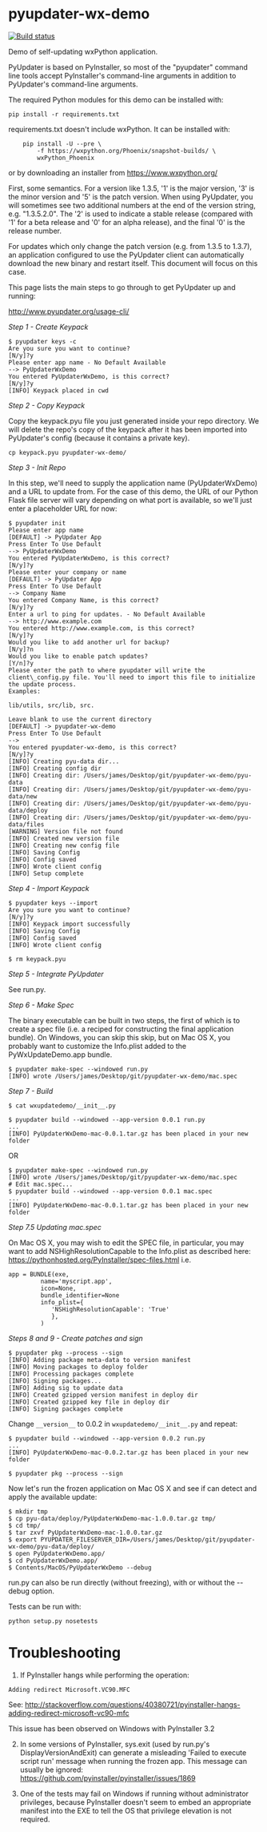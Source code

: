 # pyupdater-wx-demo

[![Build status](https://ci.appveyor.com/api/projects/status/ngmnnv74iajyke4f?svg=true)](https://ci.appveyor.com/project/wettenhj/pyupdater-wx-demo)

Demo of self-updating wxPython application.

PyUpdater is based on PyInstaller, so most of the "pyupdater" command line
tools accept PyInstaller's command-line arguments in addition to PyUpdater's
command-line arguments.

The required Python modules for this demo can be installed with:

```pip install -r requirements.txt```

requirements.txt doesn't include wxPython.  It can be installed with:

```
    pip install -U --pre \
        -f https://wxpython.org/Phoenix/snapshot-builds/ \
        wxPython_Phoenix
```
or by downloading an installer from https://www.wxpython.org/

First, some semantics.  For a version like 1.3.5, '1' is the major version, '3'
is the minor version and '5' is the patch version.  When using PyUpdater, you
will sometimes see two additional numbers at the end of the version string,
e.g. "1.3.5.2.0".  The '2' is used to indicate a stable release (compared with
'1' for a beta release and '0' for an alpha release), and the final '0' is the
release number.

For updates which only change the patch version (e.g. from 1.3.5 to 1.3.7), an
application configured to use the PyUpdater client can automatically download
the new binary and restart itself.  This document will focus on this case.

This page lists the main steps to go through to get PyUpdater up and running:

http://www.pyupdater.org/usage-cli/

*Step 1 - Create Keypack*

```
$ pyupdater keys -c
Are you sure you want to continue?
[N/y]?y
Please enter app name - No Default Available
--> PyUpdaterWxDemo
You entered PyUpdaterWxDemo, is this correct?
[N/y]?y
[INFO] Keypack placed in cwd
```

*Step 2 - Copy Keypack*

Copy the keypack.pyu file you just generated inside your repo directory.  We
will delete the repo's copy of the keypack after it has been imported into
PyUpdater's config (because it contains a private key).

```cp keypack.pyu pyupdater-wx-demo/```

*Step 3 - Init Repo*

In this step, we'll need to supply the application name (PyUpdaterWxDemo) and a
URL to update from.  For the case of this demo, the URL of our Python Flask
file server will vary depending on what port is available, so we'll just enter
a placeholder URL for now:

```
$ pyupdater init
Please enter app name
[DEFAULT] -> PyUpdater App
Press Enter To Use Default
--> PyUpdaterWxDemo
You entered PyUpdaterWxDemo, is this correct?
[N/y]?y
Please enter your company or name
[DEFAULT] -> PyUpdater App
Press Enter To Use Default
--> Company Name
You entered Company Name, is this correct?
[N/y]?y
Enter a url to ping for updates. - No Default Available
--> http://www.example.com
You entered http://www.example.com, is this correct?
[N/y]?y
Would you like to add another url for backup?
[N/y]?n
Would you like to enable patch updates?
[Y/n]?y
Please enter the path to where pyupdater will write the client\_config.py file. You'll need to import this file to initialize the update process. 
Examples:

lib/utils, src/lib, src. 

Leave blank to use the current directory
[DEFAULT] -> pyupdater-wx-demo
Press Enter To Use Default
--> 
You entered pyupdater-wx-demo, is this correct?
[N/y]?y
[INFO] Creating pyu-data dir...
[INFO] Creating config dir
[INFO] Creating dir: /Users/james/Desktop/git/pyupdater-wx-demo/pyu-data
[INFO] Creating dir: /Users/james/Desktop/git/pyupdater-wx-demo/pyu-data/new
[INFO] Creating dir: /Users/james/Desktop/git/pyupdater-wx-demo/pyu-data/deploy
[INFO] Creating dir: /Users/james/Desktop/git/pyupdater-wx-demo/pyu-data/files
[WARNING] Version file not found
[INFO] Created new version file
[INFO] Creating new config file
[INFO] Saving Config
[INFO] Config saved
[INFO] Wrote client config
[INFO] Setup complete
```

*Step 4 - Import Keypack*

```
$ pyupdater keys --import
Are you sure you want to continue?
[N/y]?y
[INFO] Keypack import successfully
[INFO] Saving Config
[INFO] Config saved
[INFO] Wrote client config

$ rm keypack.pyu
```

*Step 5 - Integrate PyUpdater*

See run.py.


*Step 6 - Make Spec*

The binary executable can be built in two steps, the first of which is to
create a spec file (i.e. a reciped for constructing the final application
bundle).  On Windows, you can skip this skip, but on Mac OS X, you probably
want to customize the Info.plist added to the PyWxUpdateDemo.app bundle.

```
$ pyupdater make-spec --windowed run.py
[INFO] wrote /Users/james/Desktop/git/pyupdater-wx-demo/mac.spec
```

*Step 7 - Build*

```
$ cat wxupdatedemo/__init__.py 

$ pyupdater build --windowed --app-version 0.0.1 run.py 
...
[INFO] PyUpdaterWxDemo-mac-0.0.1.tar.gz has been placed in your new folder
```

OR

```
$ pyupdater make-spec --windowed run.py
[INFO] wrote /Users/james/Desktop/git/pyupdater-wx-demo/mac.spec
# Edit mac.spec...
$ pyupdater build --windowed --app-version 0.0.1 mac.spec 
...
[INFO] PyUpdaterWxDemo-mac-0.0.1.tar.gz has been placed in your new folder
```

*Step 7.5 Updating mac.spec*

On Mac OS X, you may wish to edit the SPEC file, in particular,
you may want to add NSHighResolutionCapable to the Info.plist
as described here: https://pythonhosted.org/PyInstaller/spec-files.html
i.e.
```
app = BUNDLE(exe,
         name='myscript.app',
         icon=None,
         bundle_identifier=None
         info_plist={
            'NSHighResolutionCapable': 'True'
            },
         )
```

*Steps 8 and 9 - Create patches and sign*

```
$ pyupdater pkg --process --sign
[INFO] Adding package meta-data to version manifest
[INFO] Moving packages to deploy folder
[INFO] Processing packages complete
[INFO] Signing packages...
[INFO] Adding sig to update data
[INFO] Created gzipped version manifest in deploy dir
[INFO] Created gzipped key file in deploy dir
[INFO] Signing packages complete
```

Change ```__version__``` to 0.0.2 in ```wxupdatedemo/__init__.py``` and repeat:
```
$ pyupdater build --windowed --app-version 0.0.2 run.py 
...
[INFO] PyUpdaterWxDemo-mac-0.0.2.tar.gz has been placed in your new folder

$ pyupdater pkg --process --sign
```

Now let's run the frozen application on Mac OS X and see if can detect and
apply the available update:
```
$ mkdir tmp
$ cp pyu-data/deploy/PyUpdaterWxDemo-mac-1.0.0.tar.gz tmp/
$ cd tmp/
$ tar zxvf PyUpdaterWxDemo-mac-1.0.0.tar.gz 
$ export PYUPDATER_FILESERVER_DIR=/Users/james/Desktop/git/pyupdater-wx-demo/pyu-data/deploy/
$ open PyUpdaterWxDemo.app/
$ cd PyUpdaterWxDemo.app/
$ Contents/MacOS/PyUpdaterWxDemo --debug
```

run.py can also be run directly (without freezing), with or without the --debug option.

Tests can be run with:

```python setup.py nosetests```

Troubleshooting
==============
1. If PyInstaller hangs while performing the operation:

```Adding redirect Microsoft.VC90.MFC```

See: http://stackoverflow.com/questions/40380721/pyinstaller-hangs-adding-redirect-microsoft-vc90-mfc

This issue has been observed on Windows with PyInstaller 3.2

2. In some versions of PyInstaller, sys.exit (used by run.py's
DisplayVersionAndExit) can generate a misleading 'Failed to execute script run'
message when running the frozen app.  This message can usually be ignored:
https://github.com/pyinstaller/pyinstaller/issues/1869

3. One of the tests may fail on Windows if running without administrator
privileges, because PyInstaller doesn't seem to embed an appropriate manifest
into the EXE to tell the OS that privilege elevation is not required.
